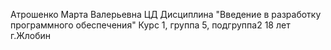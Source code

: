 Атрошенко Марта Валерьевна 
ЦД
Дисциплина "Введение в разработку программного обеспечения"
Курс 1, группа 5, подгруппа2 
18 лет 
г.Жлобин